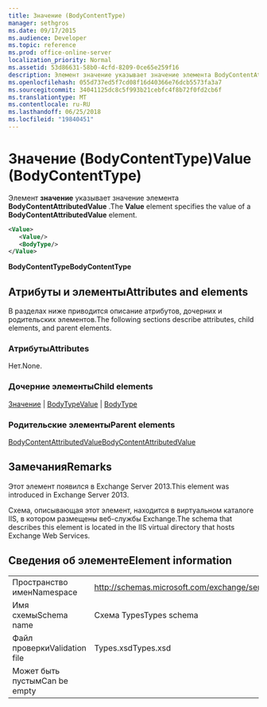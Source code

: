 ```yaml
---
title: Значение (BodyContentType)
manager: sethgros
ms.date: 09/17/2015
ms.audience: Developer
ms.topic: reference
ms.prod: office-online-server
localization_priority: Normal
ms.assetid: 53d86631-58b0-4cfd-8209-0ce65e259f16
description: Элемент значение указывает значение элемента BodyContentAttributedValue.
ms.openlocfilehash: 055d737ed5f7cd08f16d40366e76dcb5573fa3a7
ms.sourcegitcommit: 34041125dc8c5f993b21cebfc4f8b72f0fd2cb6f
ms.translationtype: MT
ms.contentlocale: ru-RU
ms.lasthandoff: 06/25/2018
ms.locfileid: "19840451"
---
```

# <a name="value-bodycontenttype"></a><span data-ttu-id="952c7-103">Значение (BodyContentType)</span><span class="sxs-lookup"><span data-stu-id="952c7-103">Value (BodyContentType)</span></span>

<span data-ttu-id="952c7-104">Элемент **значение** указывает значение элемента **BodyContentAttributedValue** .</span><span class="sxs-lookup"><span data-stu-id="952c7-104">The **Value** element specifies the value of a **BodyContentAttributedValue** element.</span></span> 
  
```XML
<Value>
   <Value/>
   <BodyType/>
</Value>
```

<span data-ttu-id="952c7-105">**BodyContentType**</span><span class="sxs-lookup"><span data-stu-id="952c7-105">**BodyContentType**</span></span>

## <a name="attributes-and-elements"></a><span data-ttu-id="952c7-106">Атрибуты и элементы</span><span class="sxs-lookup"><span data-stu-id="952c7-106">Attributes and elements</span></span>

<span data-ttu-id="952c7-107">В разделах ниже приводится описание атрибутов, дочерних и родительских элементов.</span><span class="sxs-lookup"><span data-stu-id="952c7-107">The following sections describe attributes, child elements, and parent elements.</span></span>
  
### <a name="attributes"></a><span data-ttu-id="952c7-108">Атрибуты</span><span class="sxs-lookup"><span data-stu-id="952c7-108">Attributes</span></span>

<span data-ttu-id="952c7-109">Нет.</span><span class="sxs-lookup"><span data-stu-id="952c7-109">None.</span></span>
  
### <a name="child-elements"></a><span data-ttu-id="952c7-110">Дочерние элементы</span><span class="sxs-lookup"><span data-stu-id="952c7-110">Child elements</span></span>

<span data-ttu-id="952c7-111">[Значение](value.md) | [BodyType](bodytype.md)</span><span class="sxs-lookup"><span data-stu-id="952c7-111">[Value](value.md) | [BodyType](bodytype.md)</span></span>
  
### <a name="parent-elements"></a><span data-ttu-id="952c7-112">Родительские элементы</span><span class="sxs-lookup"><span data-stu-id="952c7-112">Parent elements</span></span>

[<span data-ttu-id="952c7-113">BodyContentAttributedValue</span><span class="sxs-lookup"><span data-stu-id="952c7-113">BodyContentAttributedValue</span></span>](bodycontentattributedvalue.md)
  
## <a name="remarks"></a><span data-ttu-id="952c7-114">Замечания</span><span class="sxs-lookup"><span data-stu-id="952c7-114">Remarks</span></span>

<span data-ttu-id="952c7-115">Этот элемент появился в Exchange Server 2013.</span><span class="sxs-lookup"><span data-stu-id="952c7-115">This element was introduced in Exchange Server 2013.</span></span>
  
<span data-ttu-id="952c7-116">Схема, описывающая этот элемент, находится в виртуальном каталоге IIS, в котором размещены веб-службы Exchange.</span><span class="sxs-lookup"><span data-stu-id="952c7-116">The schema that describes this element is located in the IIS virtual directory that hosts Exchange Web Services.</span></span>
  
## <a name="element-information"></a><span data-ttu-id="952c7-117">Сведения об элементе</span><span class="sxs-lookup"><span data-stu-id="952c7-117">Element information</span></span>

|||
|:-----|:-----|
|<span data-ttu-id="952c7-118">Пространство имен</span><span class="sxs-lookup"><span data-stu-id="952c7-118">Namespace</span></span>  <br/> |http://schemas.microsoft.com/exchange/services/2006/types  <br/> |
|<span data-ttu-id="952c7-119">Имя схемы</span><span class="sxs-lookup"><span data-stu-id="952c7-119">Schema name</span></span>  <br/> |<span data-ttu-id="952c7-120">Схема Types</span><span class="sxs-lookup"><span data-stu-id="952c7-120">Types schema</span></span>  <br/> |
|<span data-ttu-id="952c7-121">Файл проверки</span><span class="sxs-lookup"><span data-stu-id="952c7-121">Validation file</span></span>  <br/> |<span data-ttu-id="952c7-122">Types.xsd</span><span class="sxs-lookup"><span data-stu-id="952c7-122">Types.xsd</span></span>  <br/> |
|<span data-ttu-id="952c7-123">Может быть пустым</span><span class="sxs-lookup"><span data-stu-id="952c7-123">Can be empty</span></span>  <br/> ||
   


